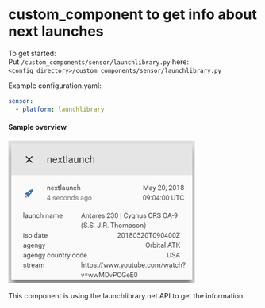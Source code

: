 # custom_component to get info about next launches

To get started:   
Put `/custom_components/sensor/launchlibrary.py` here:  
`<config directory>/custom_components/sensor/launchlibrary.py`  


Example configuration.yaml:  
```yaml
sensor:
  - platform: launchlibrary
```
 #### Sample overview
![Sample overview](overview.png)


  

This component is using the launchlibrary.net API to get the information.